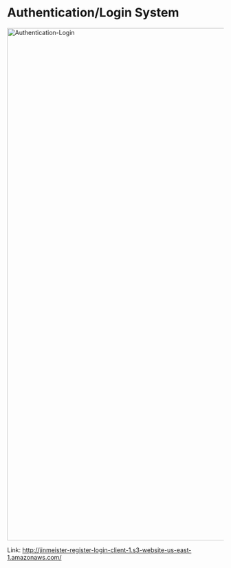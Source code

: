 # Authentication/Login System

<img width="1192" alt="Authentication-Login" src="https://user-images.githubusercontent.com/59628081/211141332-3e031088-bf55-40e4-9965-3739cd7879ed.png">

Link: http://jinmeister-register-login-client-1.s3-website-us-east-1.amazonaws.com/
